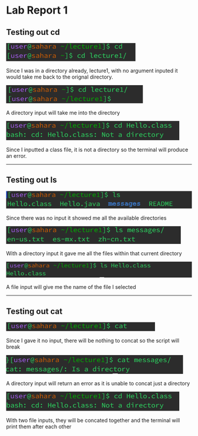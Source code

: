 # Lab Report 1

## Testing out cd
![Image](cd1.PNG)

Since I was in a directory already, lecture1, with no argument inputed it would take me back to the orignal directory.

![Image](cd2.PNG)

A directory input will take me into the directory

![Image](cd3.PNG)

Since I inputted a class file, it is not a directory so the terminal will produce an error.

---

## Testing out ls

![Image](ls1.PNG)

Since there was no input it showed me all the available directories 

![Image](ls2.PNG)

With a directory input it gave me all the files within that current directory

![Image](ls3.PNG)

A file input will give me the name of the file I selected

---
## Testing out cat
![Image](cat1.PNG)

Since I gave it no input, there will be nothing to concat so the script will break

![Image](cat2.PNG)

A directory input will return an error as it is unable to concat just a directory

![Image](cd3.PNG)

With two file inputs, they will be concated together and the terminal will print them after each other

